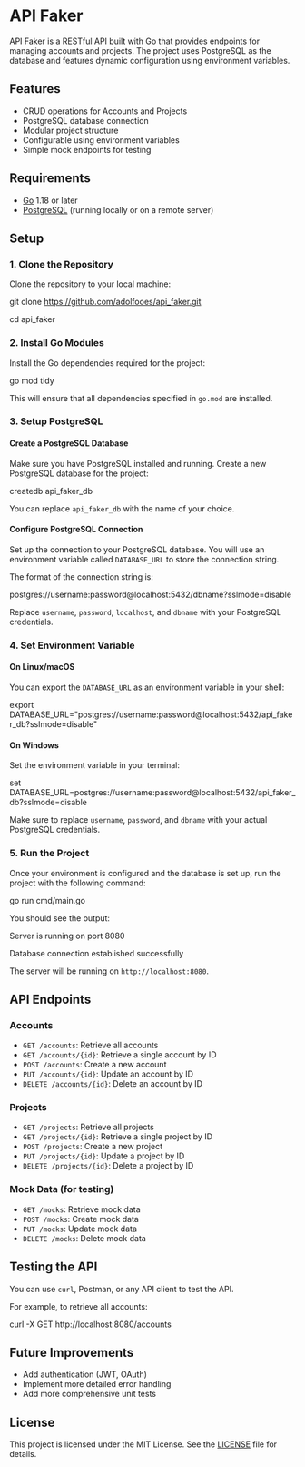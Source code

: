 # API Faker

API Faker is a RESTful API built with Go that provides endpoints for managing accounts and projects. The project uses PostgreSQL as the database and features dynamic configuration using environment variables.

## Features

- CRUD operations for Accounts and Projects
- PostgreSQL database connection
- Modular project structure
- Configurable using environment variables
- Simple mock endpoints for testing

## Requirements

- [Go](https://golang.org/doc/install) 1.18 or later
- [PostgreSQL](https://www.postgresql.org/download/) (running locally or on a remote server)

## Setup

### 1. Clone the Repository

Clone the repository to your local machine:

git clone https://github.com/adolfooes/api_faker.git

cd api_faker

### 2. Install Go Modules

Install the Go dependencies required for the project:

go mod tidy

This will ensure that all dependencies specified in `go.mod` are installed.

### 3. Setup PostgreSQL

#### Create a PostgreSQL Database

Make sure you have PostgreSQL installed and running. Create a new PostgreSQL database for the project:

createdb api_faker_db

You can replace `api_faker_db` with the name of your choice.

#### Configure PostgreSQL Connection

Set up the connection to your PostgreSQL database. You will use an environment variable called `DATABASE_URL` to store the connection string.

The format of the connection string is:

postgres://username:password@localhost:5432/dbname?sslmode=disable

Replace `username`, `password`, `localhost`, and `dbname` with your PostgreSQL credentials.

### 4. Set Environment Variable

#### On Linux/macOS

You can export the `DATABASE_URL` as an environment variable in your shell:

export DATABASE_URL="postgres://username:password@localhost:5432/api_faker_db?sslmode=disable"

#### On Windows

Set the environment variable in your terminal:

set DATABASE_URL=postgres://username:password@localhost:5432/api_faker_db?sslmode=disable

Make sure to replace `username`, `password`, and `dbname` with your actual PostgreSQL credentials.

### 5. Run the Project

Once your environment is configured and the database is set up, run the project with the following command:

go run cmd/main.go

You should see the output:

Server is running on port 8080

Database connection established successfully

The server will be running on `http://localhost:8080`.

## API Endpoints

### Accounts

- `GET /accounts`: Retrieve all accounts
- `GET /accounts/{id}`: Retrieve a single account by ID
- `POST /accounts`: Create a new account
- `PUT /accounts/{id}`: Update an account by ID
- `DELETE /accounts/{id}`: Delete an account by ID

### Projects

- `GET /projects`: Retrieve all projects
- `GET /projects/{id}`: Retrieve a single project by ID
- `POST /projects`: Create a new project
- `PUT /projects/{id}`: Update a project by ID
- `DELETE /projects/{id}`: Delete a project by ID

### Mock Data (for testing)

- `GET /mocks`: Retrieve mock data
- `POST /mocks`: Create mock data
- `PUT /mocks`: Update mock data
- `DELETE /mocks`: Delete mock data

## Testing the API

You can use `curl`, Postman, or any API client to test the API.

For example, to retrieve all accounts:

curl -X GET http://localhost:8080/accounts

## Future Improvements

- Add authentication (JWT, OAuth)
- Implement more detailed error handling
- Add more comprehensive unit tests

## License

This project is licensed under the MIT License. See the [LICENSE](./LICENSE) file for details.
